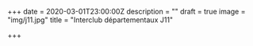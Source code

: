 +++
date = 2020-03-01T23:00:00Z
description = ""
draft = true
image = "img/j11.jpg"
title = "Interclub départementaux J11"

+++
